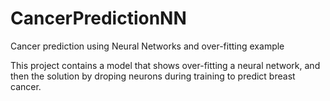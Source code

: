 # CancerPredictionNN
Cancer prediction using Neural Networks and over-fitting example

This project contains a model that shows over-fitting a neural network, and then the solution by droping neurons during training to predict breast cancer.
